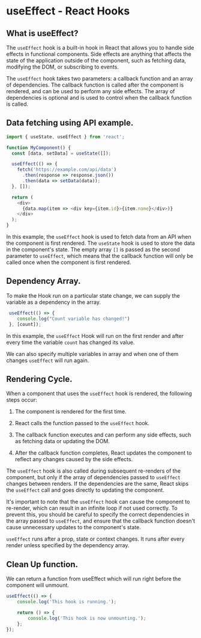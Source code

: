 # useEffect - React Hooks

## What is useEffect?

The `useEffect` hook is a built-in hook in React that allows you to handle side effects in functional components. Side effects are anything that affects the state of the application outside of the component, such as fetching data, modifying the DOM, or subscribing to events.

The `useEffect` hook takes two parameters: a callback function and an array of dependencies. The callback function is called after the component is rendered, and can be used to perform any side effects. The array of dependencies is optional and is used to control when the callback function is called.

## Data fetching using API example.

```javascript
import { useState, useEffect } from 'react';

function MyComponent() {
  const [data, setData] = useState([]);

  useEffect(() => {
    fetch('https://example.com/api/data')
      .then(response => response.json())
      .then(data => setData(data));
  }, []);

  return (
    <div>
      {data.map(item => <div key={item.id}>{item.name}</div>)}
    </div>
  );
}
```

In this example, the `useEffect` hook is used to fetch data from an API when the component is first rendered. The `useState` hook is used to store the data in the component's state. The empty array `[]` is passed as the second parameter to `useEffect`, which means that the callback function will only be called once when the component is first rendered.

## **Dependency Array.**

To make the Hook run on a particular state change, we can supply the variable as a dependency in the array.

```javascript
 useEffect(() => {
    console.log("Count variable has changed!")
 }, [count]);
```

In this example, the `useEffect` Hook will run on the first render and after every time the variable `count` has changed its value.

We can also specify multiple variables in array and when one of them changes `useEffect` will run again.

## Rendering Cycle.

When a component that uses the `useEffect` hook is rendered, the following steps occur:

1. The component is rendered for the first time.
    
2. React calls the function passed to the `useEffect` hook.
    
3. The callback function executes and can perform any side effects, such as fetching data or updating the DOM.
    
4. After the callback function completes, React updates the component to reflect any changes caused by the side effects.
    

The `useEffect` hook is also called during subsequent re-renders of the component, but only if the array of dependencies passed to `useEffect` changes between renders. If the dependencies are the same, React skips the `useEffect` call and goes directly to updating the component.

It's important to note that the `useEffect` hook can cause the component to re-render, which can result in an infinite loop if not used correctly. To prevent this, you should be careful to specify the correct dependencies in the array passed to `useEffect`, and ensure that the callback function doesn't cause unnecessary updates to the component's state.

`useEffect` runs after a prop, state or context changes. It runs after every render unless specified by the dependency array.

## Clean Up function.

We can return a function from useEffect which will run right before the component will unmount.

```javascript
useEffect(() => {
    console.log('This hook is running.');

    return () => {
        console.log('This hook is now unmounting.');
    };
});
```